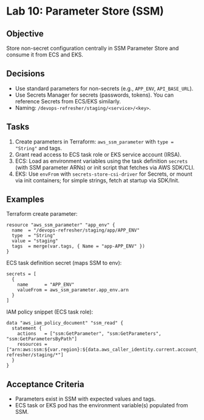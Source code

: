 # Lab 10: Parameter Store (SSM)

## Objective

Store non-secret configuration centrally in SSM Parameter Store and consume it from ECS and EKS.

## Decisions

- Use standard parameters for non-secrets (e.g., `APP_ENV`, `API_BASE_URL`).
- Use Secrets Manager for secrets (passwords, tokens). You can reference Secrets from ECS/EKS similarly.
- Naming: `/devops-refresher/staging/<service>/<key>`.

## Tasks

1. Create parameters in Terraform: `aws_ssm_parameter` with `type = "String"` and tags.
2. Grant read access to ECS task role or EKS service account (IRSA).
3. ECS: Load as environment variables using the task definition `secrets` (with SSM parameter ARNs) or init script that fetches via AWS SDK/CLI.
4. EKS: Use `envFrom` with `secrets-store-csi-driver` for Secrets, or mount via init containers; for simple strings, fetch at startup via SDK/Init.

## Examples

Terraform create parameter:

```hcl
resource "aws_ssm_parameter" "app_env" {
  name  = "/devops-refresher/staging/app/APP_ENV"
  type  = "String"
  value = "staging"
  tags  = merge(var.tags, { Name = "app-APP_ENV" })
}
```

ECS task definition secret (maps SSM to env):

```hcl
secrets = [
  {
    name      = "APP_ENV"
    valueFrom = aws_ssm_parameter.app_env.arn
  }
]
```

IAM policy snippet (ECS task role):

```hcl
data "aws_iam_policy_document" "ssm_read" {
  statement {
    actions   = ["ssm:GetParameter", "ssm:GetParameters", "ssm:GetParametersByPath"]
    resources = ["arn:aws:ssm:${var.region}:${data.aws_caller_identity.current.account_id}:parameter/devops-refresher/staging/*"]
  }
}
```

## Acceptance Criteria

- Parameters exist in SSM with expected values and tags.
- ECS task or EKS pod has the environment variable(s) populated from SSM.
